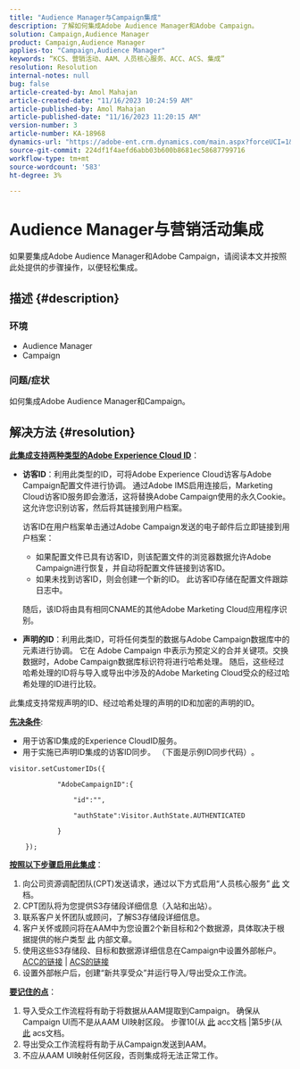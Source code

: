 ```yaml
---
title: "Audience Manager与Campaign集成"
description: 了解如何集成Adobe Audience Manager和Adobe Campaign。
solution: Campaign,Audience Manager
product: Campaign,Audience Manager
applies-to: "Campaign,Audience Manager"
keywords: “KCS、营销活动、AAM、人员核心服务、ACC、ACS、集成”
resolution: Resolution
internal-notes: null
bug: false
article-created-by: Amol Mahajan
article-created-date: "11/16/2023 10:24:59 AM"
article-published-by: Amol Mahajan
article-published-date: "11/16/2023 11:20:15 AM"
version-number: 3
article-number: KA-18968
dynamics-url: "https://adobe-ent.crm.dynamics.com/main.aspx?forceUCI=1&pagetype=entityrecord&etn=knowledgearticle&id=8e69bb5f-6a84-ee11-8179-6045bd006b4b"
source-git-commit: 224df1f4aefd6abb03b600b8681ec58687799716
workflow-type: tm+mt
source-wordcount: '583'
ht-degree: 3%

---
```


# Audience Manager与营销活动集成


如果要集成Adobe Audience Manager和Adobe Campaign，请阅读本文并按照此处提供的步骤操作，以便轻松集成。

## 描述 {#description}


### <b>环境</b>

- Audience Manager
- Campaign




### <b>问题/症状</b>

如何集成Adobe Audience Manager和Campaign。


## 解决方法 {#resolution}




<u><b>此集成支持两种类型的Adobe Experience Cloud ID</b></u>：

- <b>访客ID</b>：利用此类型的ID，可将Adobe Experience Cloud访客与Adobe Campaign配置文件进行协调。 通过Adobe IMS启用连接后，Marketing Cloud访客ID服务即会激活，这将替换Adobe Campaign使用的永久Cookie。 这允许您识别访客，然后将其链接到用户档案。



  访客ID在用户档案单击通过Adobe Campaign发送的电子邮件后立即链接到用户档案：

   - 如果配置文件已具有访客ID，则该配置文件的浏览器数据允许Adobe Campaign进行恢复，并自动将配置文件链接到访客ID。
   - 如果未找到访客ID，则会创建一个新的ID。 此访客ID存储在配置文件跟踪日志中。

  随后，该ID将由具有相同CNAME的其他Adobe Marketing Cloud应用程序识别。
- <b>声明的ID</b>：利用此类ID，可将任何类型的数据与Adobe Campaign数据库中的元素进行协调。 它在 Adobe Campaign 中表示为预定义的合并关键项。交换数据时，Adobe Campaign数据库标识符将进行哈希处理。 随后，这些经过哈希处理的ID将与导入或导出中涉及的Adobe Marketing Cloud受众的经过哈希处理的ID进行比较。


此集成支持常规声明的ID、经过哈希处理的声明的ID和加密的声明的ID。

<u><b>先决条件</b></u>:

- 用于访客ID集成的Experience CloudID服务。
- 用于实施已声明ID集成的访客ID同步。 （下面是示例ID同步代码）&#x200B;。



```
visitor.setCustomerIDs({

            "AdobeCampaignID":{

                "id":"",

                "authState":Visitor.AuthState.AUTHENTICATED

            }

    });
```




<u><b>按照以下步骤启用此集成</b></u>：

1. 向公司资源调配团队(CPT)发送请求，通过以下方式启用“人员核心服务” [此](https://adobe-ent.crm.dynamics.com/main.aspx?appid=c8f3a4cd-a068-e911-a957-000d3a34e00b&amp;amp;pagetype=entityrecord&amp;amp;etn=knowledgearticle&amp;amp;id=d2a266a4-b3a9-ec11-983f-000d3a349e63) 文档。
2. CPT团队将为您提供S3存储段详细信息（入站和出站）。
3. 联系客户关怀团队或顾问，了解S3存储段详细信息。
4. 客户关怀或顾问将在AAM中为您设置2个新目标和2个数据源，具体取决于根据提供的帐户类型 [此](https://wiki.corp.adobe.com/pages/viewpage.action?pageId=1061261145) 内部文章。
5. 使用这些S3存储段、目标和数据源详细信息在Campaign中设置外部帐户。 [ACC的链接](https://experienceleague.adobe.com/docs/experience-cloud-kcs/kbarticles/KA-16470.html?lang=es-ES) | [ACS的链接](https://experienceleague.adobe.com/docs/campaign-standard/using/integrating-with-adobe-cloud/working-with-campaign-and-audience-manager-or-people-core-service/sharing-audiences-with-audience-manager-or-people-core-service.html?lang=en)
6. 设置外部帐户后，创建“新共享受众”并运行导入/导出受众工作流。


<u><b>要记住的点</b></u>：

1. 导入受众工作流程将有助于将数据从AAM提取到Campaign。 确保从Campaign UI而不是从AAM UI映射区段。 步骤10(从 [此](https://experienceleague.adobe.com/docs/experience-cloud-kcs/kbarticles/KA-16470.html?lang=es-ES) acc文档 |第5步(从 [此](https://experienceleague.adobe.com/docs/campaign-standard/using/integrating-with-adobe-cloud/working-with-campaign-and-audience-manager-or-people-core-service/sharing-audiences-with-audience-manager-or-people-core-service.html?lang=en) acs文档。
2. 导出受众工作流程将有助于从Campaign发送到AAM。
3. 不应从AAM UI映射任何区段，否则集成将无法正常工作。



